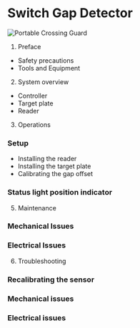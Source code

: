 # Switch Gap Detector

![Portable Crossing Guard](assets/crossing.jpg)

1. Preface
* Safety precautions
* Tools and Equipment

2. System overview
* Controller
* Target plate
* Reader

3. Operations
### Setup
* Installing the reader
* Installing the target plate
* Calibrating the gap offset

### Status light position indicator


5. Maintenance
### Mechanical Issues
### Electrical Issues

6. Troubleshooting
### Recalibrating the sensor
### Mechanical issues
### Electrical issues
